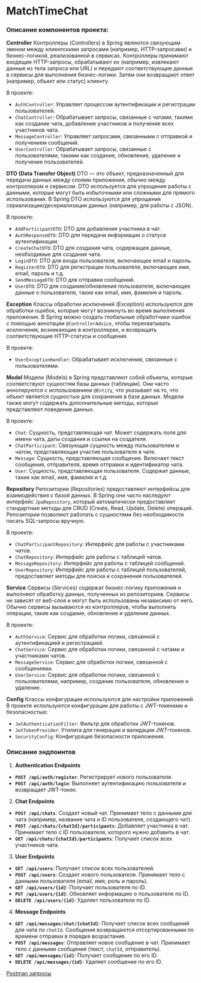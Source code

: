 # MatchTimeChat

### Описание компонентов проекта:

**Controller**
Контроллеры (Controllers) в Spring являются связующим звеном между клиентскими запросами (например, HTTP-запросами) и бизнес-логикой, реализованной в сервисах. Контроллеры принимают входящие HTTP-запросы, обрабатывают их (например, извлекают данные из тела запроса или URL) и передают соответствующие данные в сервисы для выполнения бизнес-логики. Затем они возвращают ответ (например, объект или статус) клиенту.

В проекте:

- `AuthController`: Управляет процессом аутентификации и регистрации пользователей.
- `ChatController`: Обрабатывает запросы, связанные с чатами, такими как создание чата, добавление участников и получение всех участников чата.
- `MessageController`: Управляет запросами, связанными с отправкой и получением сообщений.
- `UserController`: Обрабатывает запросы, связанные с пользователями, такими как создание, обновление, удаление и получение пользователей.

**DTO (Data Transfer Object)**
DTO — это объект, предназначенный для передачи данных между слоями приложения, обычно между контроллером и сервисом. DTO используется для упрощения работы с данными, которые могут быть избыточными или сложными для прямого использования. В Spring DTO используются для упрощения сериализации/десериализации данных (например, для работы с JSON).

В проекте:

- `AddParticipantDTO`: DTO для добавления участника в чат.
- `AuthResponseDTO`: DTO для передачи информации о статусе аутентификации.
- `CreateChatDTO`: DTO для создания чата, содержащее данные, необходимые для создания чата.
- `LoginDTO`: DTO для входа пользователя, включающее email и пароль.
- `RegisterDTO`: DTO для регистрации пользователя, включающее имя, email, пароль и т.д.
- `SendMessageDTO`: DTO для отправки сообщений.
- `UserDTO`: DTO для создания/обновления пользователя, включающее данные о пользователе, такие как email, имя, фамилия и пароль.

**Exception**
Классы обработки исключений (Exception) используются для обработки ошибок, которые могут возникнуть во время выполнения приложения. В Spring можно создать глобальные обработчики ошибок с помощью аннотации `@ControllerAdvice`, чтобы перехватывать исключения, возникающие в контроллерах, и возвращать соответствующие HTTP-статусы и сообщения.

В проекте:

- `UserExceptionHandler`: Обрабатывает исключения, связанные с пользователями.

**Model**
Модели (Models) в Spring представляют собой объекты, которые соответствуют сущностям базы данных (таблицам). Они часто аннотируются с использованием `@Entity`, что указывает на то, что объект является сущностью для сохранения в базе данных. Модели также могут содержать дополнительные методы, которые представляют поведение данных.

В проекте:

- `Chat`: Сущность, представляющая чат. Может содержать поля для имени чата, даты создания и ссылки на создателя.
- `ChatParticipant`: Связующая сущность между пользователем и чатом, представляющая участие пользователя в чате.
- `Message`: Сущность, представляющая сообщение. Включает текст сообщения, отправителя, время отправки и идентификатор чата.
- `User`: Сущность, представляющая пользователя. Содержит данные, такие как email, имя, фамилия и т.д.

**Repository**
Репозитории (Repositories) предоставляют интерфейсы для взаимодействия с базой данных. В Spring они часто наследуют интерфейс `JpaRepository`, который автоматически предоставляет стандартные методы для CRUD (Create, Read, Update, Delete) операций. Репозитории позволяют работать с сущностями без необходимости писать SQL-запросы вручную.

В проекте:

- `ChatParticipantRepository`: Интерфейс для работы с участниками чатов.
- `ChatRepository`: Интерфейс для работы с таблицей чатов.
- `MessageRepository`: Интерфейс для работы с таблицей сообщений.
- `UserRepository`: Интерфейс для работы с таблицей пользователей, предоставляет методы для поиска и сохранения пользователей.

**Service**
Сервисы (Services) содержат бизнес-логику приложения и выполняют обработку данных, полученных из репозиториев. Сервисы не зависят от веб-слоя и могут быть использованы независимо от него. Обычно сервисы вызываются из контроллеров, чтобы выполнять операции, такие как создание, обновление и удаление данных.

В проекте:

- `AuthService`: Сервис для обработки логики, связанной с аутентификацией и регистрацией.
- `ChatService`: Сервис для обработки логики, связанной с чатами и участниками чатов.
- `MessageService`: Сервис для обработки логики, связанной с сообщениями.
- `UserService`: Сервис для обработки логики, связанной с пользователями, например, создание пользователя, обновление и удаление.

**Config**
Классы конфигурации используются для настройки приложений. В проекте используются конфигурации для работы с JWT-токенами и безопасностью:

- `JwtAuthenticationFilter`: Фильтр для обработки JWT-токенов.
- `JwtTokenProvider`: Утилита для генерации и валидации JWT-токенов.
- `SecurityConfig`: Конфигурация безопасности приложения.

### Описание эндпоинтов

1. **Authentication Endpoints**

- **`POST /api/auth/register`**: Регистрирует нового пользователя.
- **`POST /api/auth/login`**: Выполняет аутентификацию пользователя и возвращает JWT-токен.

2. **Chat Endpoints**

- **`POST /api/chats`**: Создает новый чат. Принимает тело с данными для чата (например, название чата и ID пользователя, создающего чат).
- **`POST /api/chats/{chatId}/participants`**: Добавляет участника в чат. Принимает тело с ID пользователя, которого нужно добавить в чат.
- **`GET /api/chats/{chatId}/participants`**: Получает список всех участников чата.

3. **User Endpoints**

- **`GET /api/users`**: Получает список всех пользователей.
- **`POST /api/users`**: Создает нового пользователя. Принимает тело с данными пользователя (email, имя, роль и пароль).
- **`GET /api/users/{id}`**: Получает пользователя по ID.
- **`PUT /api/users/{id}`**: Обновляет информацию о пользователе по ID.
- **`DELETE /api/users/{id}`**: Удаляет пользователя по ID.

4. **Message Endpoints**

- **`GET /api/messages/chat/{chatId}`**: Получает список всех сообщений для чата по `chatId`. Сообщения возвращаются отсортированными по времени отправки в порядке возрастания.
- **`POST /api/messages`**: Отправляет новое сообщение в чат. Принимает тело с данными сообщения (текст, `chatId`, отправитель).
- **`GET /api/messages/{id}`**: Получает сообщение по его ID.
- **`DELETE /api/messages/{id}`**: Удаляет сообщение по его ID.

[Postman запросы](MatchTimeChat.postman_collection.json)
